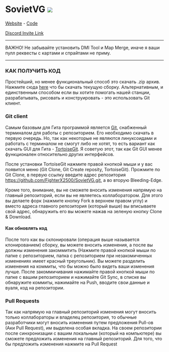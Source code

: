 # SovietVG ![](https://travis-ci.org/d3athrow/vgstation13.svg?branch=Bleeding-Edge)

[Website](https://sovietstation.ru) - [Code](https://github.com/d3athrow/vgstation13)

[Discord Invite Link](https://discord.gg/0w1vKJ5uh8NNKKwi)

---

ВАЖНО! Не забывайте установить DMI Tool и Map Merge, иначе я ваши пулл реквесты с картами и спрайтами не приму.

---

### КАК ПОЛУЧИТЬ КОД
Простейший, но менее функциональный способ это скачать .zip архив. Нажмите сюда [here](https://gitlab.com/FighterX2500/SovietVG/repository/archive.zip?ref=Bleeding-Edge) что бы скачать текущую сборку. Альтернативным, и единственным способом если вы хотите помогать нашей станции, разрабатывать, рисовать и конструировать - это использовать Git клиент.

### Git client

Самым базовым для Гита программой является [Git](https://git-scm.com/), снабженный терминалом для работы с репозиторием. Его необходимо скачать в первую очередь.
Но, так как некоторые не являются линуксоидами и работать с терминалом не смогут либо не хотят, то есть вариант как скачать GUI для Гита - [TortoiseGit](https://tortoisegit.org/). Я советую этот, так как Git GUI менее функционален относительно других интерфейсов.

После установки TortoiseGit нажмите правой кнопкой мыши и у вас появится меню (Git Clone, Git Create reposity, TortoiseGit). Прожмите по Git Clone, в первую ссылку введите адрес репозитория https://github.com/FighterX2500/SovietVG.git, а во вторую Bleeding-Edge.

Кроме того, внимание, вы не сможете вносить изменения напрямую на главный репозиторий, если вы не являетесь коллаборатором. Для этого вы делаете форк (нажмите кнопку Fork в верхнем правом углу) и вместо адреса главного репозитория (который выше) вы вписываете свой адрес, обнаружить его вы можете нажав на зеленую кнопку Clone & Download.

#### Как обновлять код

После того как вы склонировали (операция выше называется клонированием) сборку, вы можете вносить изменения, а после вы должны изменения закоммитить (Нажмите правой кнопкой мыши по папке с репозиторием, папка с репозиторием при незакомиченных изменениях имеет красный треугольник). Вы можете разделить изменения на коммиты, что бы можно было видеть ваши изменения лучше. После закоммичивания нажимайте правой кнопкой мыши по папке с вашим репозиторием и нажимайте Git Sync, в списке вы обнаружите коммиты, нажимайте на Push, вводите свои данные и вуаля, код на репозитории.

### Pull Requests

Так как напрямую на главный репозиторий изменения могут вносить только коллабораторы и владелец репозитория, то обычные разработчики могут вносить изменения путем предложения Pull-ов (Аки Pull Request), им выделена особая вкладка.
На своем репозитории после синхронизации с вашим локальным (который на компьютере) вы сможете предложить изменения на главный репозиторий. Для того, что бы предложить изменения нажмите на Pull Request
